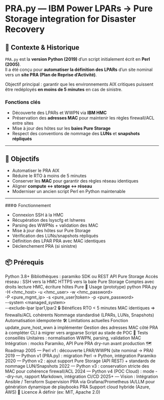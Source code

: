 # PRA.py — IBM Power LPARs → Pure Storage integration for Disaster Recovery

## 🧭 Contexte & Historique

`PRA.py` est la **version Python (2019)** d’un script initialement écrit en **Perl (2005)**.  
Il a été conçu pour **automatiser la définition des LPARs** d’un site nominal vers un **site PRA (Plan de Reprise d’Activité)**.

Objectif principal : garantir que les environnements AIX critiques puissent être redéployés **en moins de 5 minutes** en cas de sinistre.

### Fonctions clés
- Découverte des LPARs et WWPN via **IBM HMC**  
- Préservation des **adresses MAC** pour maintenir les règles firewall/ACL entre sites  
- Mise à jour des hôtes sur les **baies Pure Storage**  
- Respect des conventions de nommage des **LUNs** et **snapshots répliqués**

---

## 🎯 Objectifs

- Automatiser le PRA AIX  
- Réduire le RTO à moins de 5 minutes  
- Conserver les **MAC** pour garantir des règles réseau identiques  
- Aligner **compute ↔ storage ↔ réseau**  
- Moderniser un ancien script Perl en Python maintenable  

---

###⚙️ Fonctionnement
- Connexion SSH à la HMC
- Récupération des lsyscfg et lshwres
- Parsing des WWPNs + validation des MAC
- Mise à jour des hôtes sur Pure Storage
- Vérification des LUNs/snapshots répliqués
- Définition des LPAR PRA avec MAC identiques
- Déclenchement PRA (si sinistre)


## 📦 Prérequis
Python 3.8+
Bibliothèques :
paramiko
SDK ou REST API Pure Storage
Accès réseau :
SSH vers la HMC
HTTPS vers la baie Pure Storage
Comptes avec droits lecture HMC, écriture hôtes Pure
🚀 Usage (prototype)
python PRA.py \
  -H <hmc_host> -u <hmc_user> -w <hmc_password> \
  -P <pure_mgmt_ip> -s <pure_user|token> -p <pure_password> \
  --system <managed_system> \
  --exclude-lpar lpar1,lpar2
🔒 Bénéfices
RTO < 5 minutes
MAC identiques ⇒ firewalls/ACL cohérents
Nommage standardisé (LPARs, LUNs, Snapshots)
Automatisation idempotente
🛠️ Limitations actuelles
Fonction update_pure_host_wwn à implémenter
Gestion des adresses MAC côté PRA à compléter
CLI à migrer vers argparse
Script au stade de POC
🧪 Tests conseillés
Unitaires : normalisation WWPN, parsing, validation MAC
Intégration : mocks Paramiko, API Pure
PRA dry-run avant production
🗺️ Roadmap
2005 — Perl v1 : découverte LPAR/WWPN (site nominal → PRA)
2019 — Python v1 (PRA.py) : migration Perl → Python, intégration Paramiko
2020 — Python v2 : ajout support Pure Storage (API REST) + standards de nommage LUN/Snapshots
2022 — Python v3 : conservation stricte des MAC pour cohérence firewall/ACL
2024 — Python v4 (POC Cloud) : mode --dry-run, rapport Markdown, intégration CI/CD
2025+ — Vision :
Intégration Ansible / Terraform
Supervision PRA via Grafana/Prometheus
IA/LLM pour génération dynamique de playbooks PRA
Support cloud hybride (Azure, AWS)
📄 Licence
À définir (ex: MIT, Apache 2.0)


